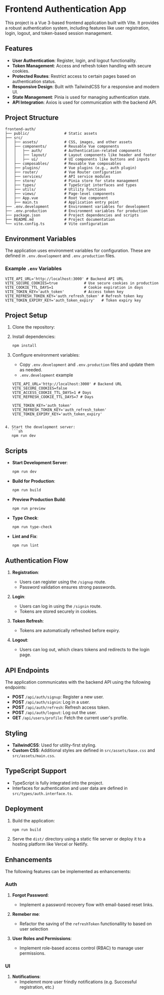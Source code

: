 # Frontend Authentication App

This project is a Vue 3-based frontend application built with Vite. It provides a robust authentication system, including features like user registration, login, logout, and token-based session management.

## Features

- **User Authentication**: Register, login, and logout functionality.
- **Token Management**: Access and refresh token handling with secure cookies.
- **Protected Routes**: Restrict access to certain pages based on authentication status.
- **Responsive Design**: Built with TailwindCSS for a responsive and modern UI.
- **State Management**: Pinia is used for managing authentication state.
- **API Integration**: Axios is used for communication with the backend API.

## Project Structure

```
frontend-auth/
├── public/                # Static assets
├── src/
│   ├── assets/            # CSS, images, and other assets
│   ├── components/        # Reusable Vue components
│   │   ├── auth/          # Authentication-related components
│   │   ├── layout/        # Layout components like header and footer
│   │   ├── ui/            # UI components like buttons and inputs
│   ├── composables/       # Reusable Vue composables
│   ├── plugins/           # Vue plugins (e.g., auth plugin)
│   ├── router/            # Vue Router configuration
│   ├── services/          # API service modules
│   ├── store/             # Pinia store for state management
│   ├── types/             # TypeScript interfaces and types
│   ├── utils/             # Utility functions
│   ├── views/             # Page-level components
│   ├── App.vue            # Root Vue component
│   ├── main.ts            # Application entry point
├── .env.development       # Environment variables for development
├── .env.production        # Environment variables for production
├── package.json           # Project dependencies and scripts
├── README.md              # Project documentation
└── vite.config.ts         # Vite configuration
```

## Environment Variables

The application uses environment variables for configuration. These are defined in `.env.development` and `.env.production` files.

### Example `.env` Variables

```env
VITE_API_URL='http://localhost:3000' # Backend API URL
VITE_SECURE_COOKIES=true            # Use secure cookies in production
VITE_COOKIE_TTL_DAYS=1              # Cookie expiration in days
VITE_TOKEN_KEY='auth_token'         # Access token key
VITE_REFRESH_TOKEN_KEY='auth_refresh_token' # Refresh token key
VITE_TOKEN_EXPIRY_KEY='auth_token_expiry'   # Token expiry key
```

## Project Setup

1. Clone the repository:

2. Install dependencies:
   ```sh
   npm install
   ```

3. Configure environment variables:
   - Copy `.env.development` and `.env.production` files and update them as needed.
   - `.env.development` example
   ```env
   VITE_API_URL='http://localhost:3000' # Backend URL
   VITE_SECURE_COOKIES=false
   VITE_ACCESS_COOKIE_TTL_DAYS=1 # Days
   VITE_REFRESH_COOKIE_TTL_DAYS=7 # Days

   VITE_TOKEN_KEY='auth_token'
   VITE_REFRESH_TOKEN_KEY='auth_refresh_token'
   VITE_TOKEN_EXPIRY_KEY='auth_token_expiry'
```

4. Start the development server:
   ```sh
   npm run dev
   ```

## Scripts

- **Start Development Server**:
  ```sh
  npm run dev
  ```
- **Build for Production**:
  ```sh
  npm run build
  ```
- **Preview Production Build**:
  ```sh
  npm run preview
  ```
- **Type Check**:
  ```sh
  npm run type-check
  ```
- **Lint and Fix**:
  ```sh
  npm run lint
  ```

## Authentication Flow

1. **Registration**:
   - Users can register using the `/signup` route.
   - Password validation ensures strong passwords.

2. **Login**:
   - Users can log in using the `/signin` route.
   - Tokens are stored securely in cookies.

3. **Token Refresh**:
   - Tokens are automatically refreshed before expiry.

4. **Logout**:
   - Users can log out, which clears tokens and redirects to the login page.

## API Endpoints

The application communicates with the backend API using the following endpoints:

- **POST** `/api/auth/signup`: Register a new user.
- **POST** `/api/auth/signin`: Log in a user.
- **POST** `/api/auth/refresh`: Refresh access token.
- **POST** `/api/auth/logout`: Log out the user.
- **GET** `/api/users/profile`: Fetch the current user's profile.

## Styling

- **TailwindCSS**: Used for utility-first styling.
- **Custom CSS**: Additional styles are defined in `src/assets/base.css` and `src/assets/main.css`.

## TypeScript Support

- TypeScript is fully integrated into the project.
- Interfaces for authentication and user data are defined in `src/types/auth.interface.ts`.

## Deployment

1. Build the application:
   ```sh
   npm run build
   ```

2. Serve the `dist/` directory using a static file server or deploy it to a hosting platform like Vercel or Netlify.


## Enhancements

The following features can be implemented as enhancements:

### Auth

1. **Forgot Password**:
   - Implement a password recovery flow with email-based reset links.

2. **Remeber me**:
    - Refactor the saving of the `refreshToken` functionallity to based on user selection

3. **User Roles and Permissions**:
   - Implement role-based access control (RBAC) to manage user permissions.

### UI

1. **Notifications**:
    - Impelemnt more user frindly notifications (e.g. Successful registration, etc.)
